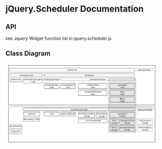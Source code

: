 jQuery.Scheduler Documentation
==============================
API
---
see Jquery Widget function list in jquery.scheduler.js

Class Diagram
-------------
![Class diagram](class_diagram.png)